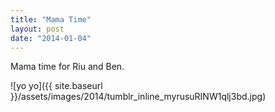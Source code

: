 ```yaml
---
title: "Mama Time"
layout: post
date: "2014-01-04"
---
```


Mama time for Riu and Ben.

![yo yo]({{ site.baseurl }}/assets/images/2014/tumblr_inline_myrusuRINW1qlj3bd.jpg)
